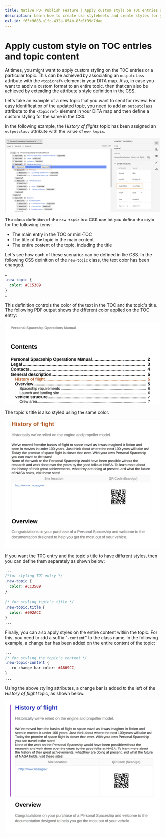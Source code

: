 ```yaml
---
title: Native PDF Publish Feature | Apply custom style on TOC entries and topic content
description: Learn how to create use styleheets and create styles for your content.
exl-id: f65c9683-a1fc-432a-854b-83e8f39d7dae
---
```

# Apply custom style on TOC entries and topic content 

At times, you might want to apply custom styling on the TOC entries or a particular topic. This can be achieved by associating an `outputclass` attribute with the `<topicref>` element in your DITA map. Also, in case you want to apply a custom format to an entire topic, then that can also be achieved by extending the attribute's style definition in the CSS.

Let's take an example of a new topic that you want to send for review. For easy identification of the updated topic, you need to add an `outputclass` attribute to the `<topicref>` element in your DITA map and then define a custom styling for the same in the CSS.

In the following example, the *History of flights* topic has been assigned an `outputclass` attribute with the value of `new-topic`. 

<img src="./assets/new-topic-attribute-in-map.png" width=500>

The class definition of the `new-topic` in a CSS can let you define the style for the following items: 
* The main entry in the TOC or mini-TOC
* The title of the topic in the main content
* The entire content of the topic, including the title

Let's see how each of these scenarios can be defined in the CSS. In the following CSS definition of the `new-topic` class, the text color has been changed.

```css
…
.new-topic {
  color: #CC5309
}
…
```

This definition controls the color of the text in the TOC and the topic's title. The following PDF output shows the different color applied on the TOC entry:

<img src="./assets/pdf-output-toc-entry.jpg" width=500>

The topic's title is also styled using the same color. 

<img src="./assets/pdf-output-topic-title.jpg" width=500>

If you want the TOC entry and the topic's title to have different styles, then you can define them separately as shown below:

```css
...
/*for styling TOC entry */
.new-topic {
  color: #CC3509
}

/* for styling topic's title */
.new-topic.title {
  color: #092ACC
}
...
```

Finally, you can also apply styles on the entire content within the topic. For this, you need to add a suffix "`-content`" to the class name. In the following example, a change bar has been added on the entire content of the topic:

```css
...
/* for styling the topic's content */
.new-topic-content {
  -ro-change-bar-color: #A609CC;
}
...
```

Using the above styling attributes, a change bar is added to the left of the *History of flight* topic, as shown below:

<img src="./assets/pdf-output-topic-content.jpg" width=500>
